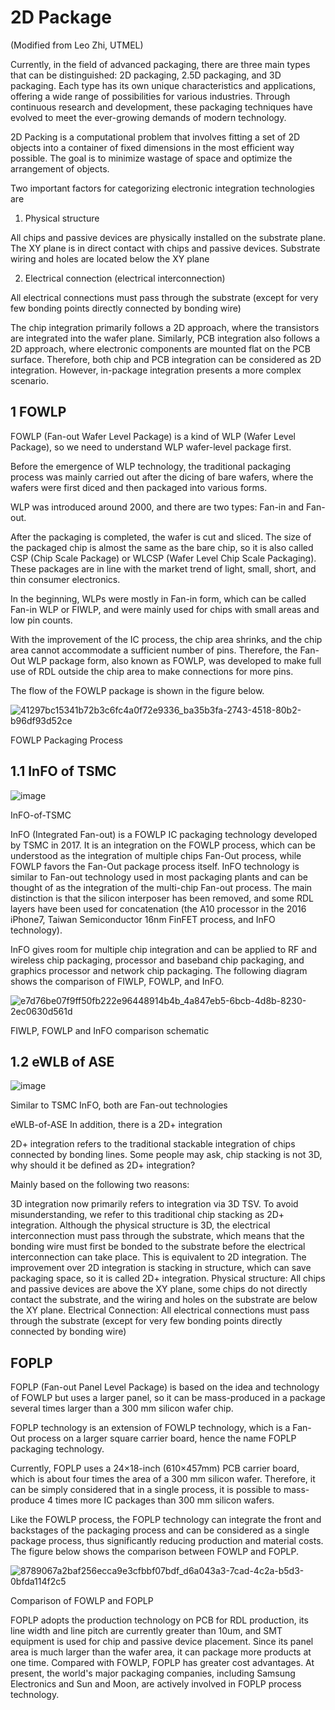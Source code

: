 # 2D Package

(Modified from Leo Zhi, UTMEL)

Currently, in the field of advanced packaging, there are three main types that can be distinguished: 2D packaging, 2.5D packaging, and 3D packaging. Each type has its own unique characteristics and applications, offering a wide range of possibilities for various industries. Through continuous research and development, these packaging techniques have evolved to meet the ever-growing demands of modern technology.

2D Packing is a computational problem that involves fitting a set of 2D objects into a container of fixed dimensions in the most efficient way possible. The goal is to minimize wastage of space and optimize the arrangement of objects.

Two important factors for categorizing electronic integration technologies are

 1. Physical structure

All chips and passive devices are physically installed on the substrate plane. The XY plane is in direct contact with chips and passive devices. Substrate wiring and holes are located below the XY plane

 2. Electrical connection (electrical interconnection)

All electrical connections must pass through the substrate (except for very few bonding points directly connected by bonding wire)

The chip integration primarily follows a 2D approach, where the transistors are integrated into the wafer plane. Similarly, PCB integration also follows a 2D approach, where electronic components are mounted flat on the PCB surface. Therefore, both chip and PCB integration can be considered as 2D integration. However, in-package integration presents a more complex scenario.

## 1 FOWLP
FOWLP (Fan-out Wafer Level Package) is a kind of WLP (Wafer Level Package), so we need to understand WLP wafer-level package first.

Before the emergence of WLP technology, the traditional packaging process was mainly carried out after the dicing of bare wafers, where the wafers were first diced and then packaged into various forms.

WLP was introduced around 2000, and there are two types: Fan-in and Fan-out.

After the packaging is completed, the wafer is cut and sliced. The size of the packaged chip is almost the same as the bare chip, so it is also called CSP (Chip Scale Package) or WLCSP (Wafer Level Chip Scale Packaging). These packages are in line with the market trend of light, small, short, and thin consumer electronics.

In the beginning, WLPs were mostly in Fan-in form, which can be called Fan-in WLP or FIWLP, and were mainly used for chips with small areas and low pin counts.

With the improvement of the IC process, the chip area shrinks, and the chip area cannot accommodate a sufficient number of pins. Therefore, the Fan-Out WLP package form, also known as FOWLP, was developed to make full use of RDL outside the chip area to make connections for more pins.

The flow of the FOWLP package is shown in the figure below.

![41297bc15341b72b3c6fc4a0f72e9336_ba35b3fa-2743-4518-80b2-b96df93d52ce](https://github.com/RIOSMPW/3DChipTech/assets/100336131/4b5613d6-f0bf-4db8-8cb3-97746b7fd85b)


FOWLP Packaging Process

## 1.1 InFO of TSMC

![image](https://github.com/RIOSMPW/3DPackageTech/assets/100336131/648af194-006c-4a10-ab3c-1fe99f816055)

InFO-of-TSMC

InFO (Integrated Fan-out) is a FOWLP IC packaging technology developed by TSMC in 2017. It is an integration on the FOWLP process, which can be understood as the integration of multiple chips Fan-Out process, while FOWLP favors the Fan-Out package process itself. InFO technology is similar to Fan-out technology used in most packaging plants and can be thought of as the integration of the multi-chip Fan-out process. The main distinction is that the silicon interposer has been removed, and some RDL layers have been used for concatenation (the A10 processor in the 2016 iPhone7, Taiwan Semiconductor 16nm FinFET process, and InFO technology).

InFO gives room for multiple chip integration and can be applied to RF and wireless chip packaging, processor and baseband chip packaging, and graphics processor and network chip packaging. The following diagram shows the comparison of FIWLP, FOWLP, and InFO.

![e7d76be07f9ff50fb222e96448914b4b_4a847eb5-6bcb-4d8b-8230-2ec0630d561d](https://github.com/RIOSMPW/3DChipTech/assets/100336131/ef6f33c1-0167-45c3-93d6-abd1f604c4e0)

FIWLP, FOWLP and InFO comparison schematic

## 1.2 eWLB of ASE

![image](https://github.com/RIOSMPW/3DPackageTech/assets/100336131/9804f64e-0d4b-475e-88f7-0086ff21f7f7)


Similar to TSMC InFO, both are Fan-out technologies

eWLB-of-ASE
In addition, there is a 2D+ integration

2D+ integration refers to the traditional stackable integration of chips connected by bonding lines. Some people may ask, chip stacking is not 3D, why should it be defined as 2D+ integration?

Mainly based on the following two reasons:

3D integration now primarily refers to integration via 3D TSV. To avoid misunderstanding, we refer to this traditional chip stacking as 2D+ integration.
Although the physical structure is 3D, the electrical interconnection must pass through the substrate, which means that the bonding wire must first be bonded to the substrate before the electrical interconnection can take place. This is equivalent to 2D integration. The improvement over 2D integration is stacking in structure, which can save packaging space, so it is called 2D+ integration.
Physical structure: All chips and passive devices are above the XY plane, some chips do not directly contact the substrate, and the wiring and holes on the substrate are below the XY plane.
Electrical Connection: All electrical connections must pass through the substrate (except for very few bonding points directly connected by bonding wire)

## FOPLP
FOPLP (Fan-out Panel Level Package) is based on the idea and technology of FOWLP but uses a larger panel, so it can be mass-produced in a package several times larger than a 300 mm silicon wafer chip.

FOPLP technology is an extension of FOWLP technology, which is a Fan-Out process on a larger square carrier board, hence the name FOPLP packaging technology.

Currently, FOPLP uses a 24×18-inch (610×457mm) PCB carrier board, which is about four times the area of a 300 mm silicon wafer. Therefore, it can be simply considered that in a single process, it is possible to mass-produce 4 times more IC packages than 300 mm silicon wafers.

Like the FOWLP process, the FOPLP technology can integrate the front and backstages of the packaging process and can be considered as a single package process, thus significantly reducing production and material costs. The figure below shows the comparison between FOWLP and FOPLP.

![8789067a2baf256ecca9e3cfbbf07bdf_d6a043a3-7cad-4c2a-b5d3-0bfda114f2c5](https://github.com/RIOSMPW/3DChipTech/assets/100336131/c9c1e323-559f-43c4-8aa0-8c73d8c3c119)

Comparison of FOWLP and FOPLP

FOPLP adopts the production technology on PCB for RDL production, its line width and line pitch are currently greater than 10um, and SMT equipment is used for chip and passive device placement. Since its panel area is much larger than the wafer area, it can package more products at one time. Compared with FOWLP, FOPLP has greater cost advantages. At present, the world's major packaging companies, including Samsung Electronics and Sun and Moon, are actively involved in FOPLP process technology.

